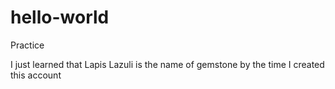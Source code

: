 # hello-world
Practice

I just learned that Lapis Lazuli is the name of gemstone by the time I created this account
